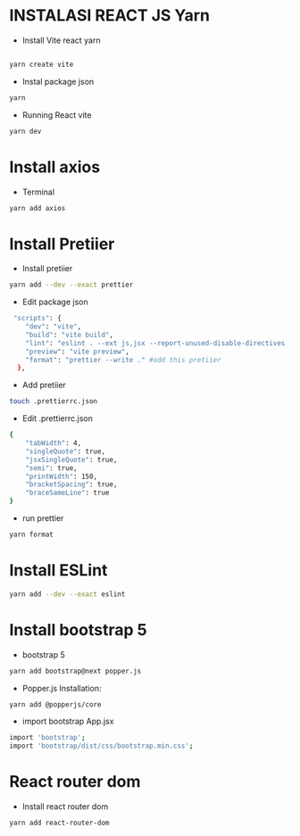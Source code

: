 # INSTALASI REACT JS Yarn

-   Install Vite react yarn

```bash

yarn create vite
```

-   Instal package json

```bash
yarn
```

-   Running React vite

```bash
yarn dev
```

# Install axios

-   Terminal

```bash
yarn add axios
```

# Install Pretiier

-   Install pretiier

```bash
yarn add --dev --exact prettier
```

-   Edit package json

```bash
 "scripts": {
    "dev": "vite",
    "build": "vite build",
    "lint": "eslint . --ext js,jsx --report-unused-disable-directives --max-warnings 0",
    "preview": "vite preview",
    "format": "prettier --write ." #add this pretiier
  },
```

-   Add pretiier

```bash
touch .prettierrc.json
```

-   Edit .prettierrc.json

```bash
{
    "tabWidth": 4,
    "singleQuote": true,
    "jsxSingleQuote": true,
    "semi": true,
    "printWidth": 150,
    "bracketSpacing": true,
    "braceSameLine": true
}
```

-   run prettier

```bash
yarn format
```

# Install ESLint

```bash
yarn add --dev --exact eslint
```

# Install bootstrap 5

-   bootstrap 5

```bash
yarn add bootstrap@next popper.js
```

-   Popper.js Installation:

```bash
yarn add @popperjs/core
```

-   import bootstrap App.jsx

```bash
import 'bootstrap';
import 'bootstrap/dist/css/bootstrap.min.css';
```

# React router dom

-   Install react router dom

```bash
yarn add react-router-dom
```

